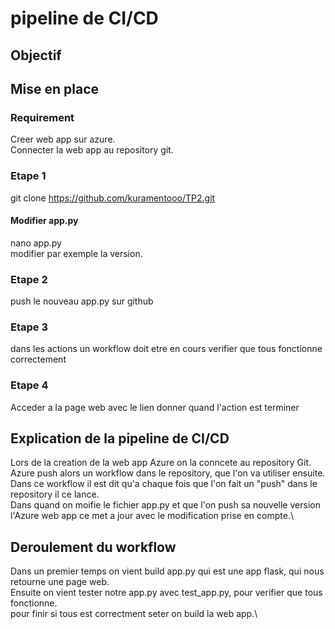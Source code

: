 #  pipeline de CI/CD

## Objectif



## Mise en place

### Requirement

Creer web app sur azure.\
Connecter la web app au repository git.

### Etape 1

git clone https://github.com/kuramentooo/TP2.git

#### Modifier app.py

nano app.py\
modifier par exemple la version.

### Etape 2

push le nouveau app.py sur github

### Etape 3

dans les actions un workflow doit etre en cours verifier que tous fonctionne correctement

### Etape 4

Acceder a la page web avec le lien donner quand l'action est terminer

## Explication de la pipeline de CI/CD

Lors de la creation de la web app Azure on la conncete au repository Git.\
Azure push alors un workflow dans le repository, que l'on va utiliser ensuite.\
Dans ce workflow il est dit qu'a chaque fois que l'on fait un "push" dans le repository il ce lance.\
Dans quand on moifie le fichier app.py et que l'on push sa nouvelle version l'Azure web app ce met a jour avec le modification prise en compte.\

## Deroulement du workflow

Dans un premier temps on vient build app.py qui est une app flask, qui nous retourne une page web.\
Ensuite on vient tester notre app.py avec test_app.py, pour verifier que tous fonctionne.\
pour finir si tous est correctment seter on build la web app.\


